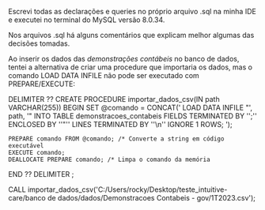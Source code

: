 Escrevi todas as declarações e queries no próprio arquivo .sql na minha IDE e executei no terminal do MySQL versão 8.0.34.

Nos arquivos .sql há alguns comentários que explicam melhor algumas das decisões tomadas.

Ao inserir os dados das _demonstrações contábeis_ no banco de dados,
tentei a alternativa de criar uma procedure que importaria os dados, mas o comando LOAD DATA INFILE não pode ser executado com PREPARE/EXECUTE:

DELIMITER ??
CREATE PROCEDURE importar_dados_csv(IN path VARCHAR(255))
BEGIN
SET @comando = CONCAT('
LOAD DATA INFILE "', path, '"
INTO TABLE demonstracoes_contabeis
FIELDS TERMINATED BY '';''
ENCLOSED BY ''"''
LINES TERMINATED BY ''\n''
IGNORE 1 ROWS;
');

    PREPARE comando FROM @comando; /* Converte a string em código executável
    EXECUTE comando;
    DEALLOCATE PREPARE comando; /* Limpa o comando da memória

END ??
DELIMITER ;

CALL importar_dados_csv('C:/Users/rocky/Desktop/teste_intuitive-care/banco de dados/dados/Demonstracoes Contabeis - gov/1T2023.csv');
